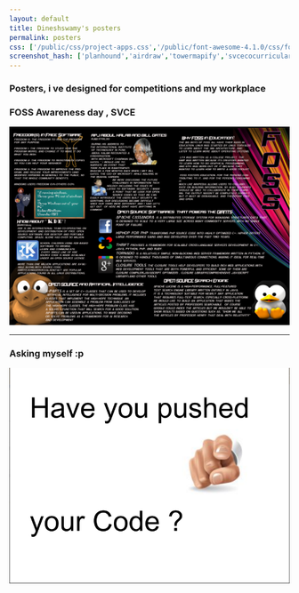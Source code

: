 ```yaml
---
layout: default
title: Dineshswamy's posters
permalink: posters
css: ['/public/css/project-apps.css','/public/font-awesome-4.1.0/css/font-awesome.min.css']
screenshot_hash: ['planhound','airdraw','towermapify','svcecocurricular','nlpui','bitsandbytes','ncc','code-on-me']
---
```






<section class="section">
<div class="container">
<h3> Posters, i ve designed for competitions and my workplace </h3>
<div class="content">
<div class="posters-holder">
	<h3>FOSS Awareness day , SVCE</h3>
	<a href="/public/images/posters/fossposter.png"> <img src="/public/images/posters/fossposter.png" /></a>
</div>
<hr>
<div class="posters-holder">
	<h3>Asking myself :p </h3>
	<a href="/public/images/posters/have-you.png"> <img src="/public/images/posters/have-you.png" /></a>
</div>
</div>
</div>
</section>
